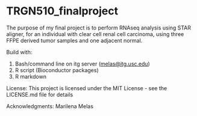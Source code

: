 # TRGN510_finalproject
 The purpose of my final project is to perform RNAseq analysis using STAR aligner, for an individual with clear cell renal cell carcinoma, using three FFPE derived tumor samples and one adjacent normal.
 
 Build with:
 1. Bash/command line on itg server (melas@itg.usc.edu)
 2. R script (Bioconductor packages)
 3. R markdown 
 
 License:
 This project is licensed under the MIT License - see the LICENSE.md file for details
 
 Acknowledgments:
 Marilena Melas 
